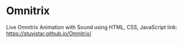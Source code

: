 # Omnitrix
Live Omnitrix Animation with Sound using HTML, CSS, JavaScript
link: https://stuvistar.github.io/Omnitrix/
